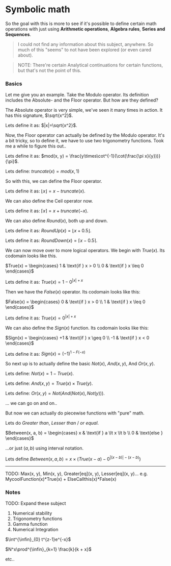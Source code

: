 # Symbolic math

So the goal with this is more to see if it's possible to define certain math operations with just using **Arithmetic operations**, **Algebra rules**, **Series and Sequences**.


> I could not find any information about this subject, anywhere. 
> So much of this "seems" to not have been explored (or even cared about).


> NOTE: There're certain Analytical continuations for certain functions, but that's not the point of this.


### Basics
Let me give you an example. Take the Modulo operator. Its definition includes the Absolute- and the Floor operator. But how are they defined?

The Absolute operator is very simple, we've seen it many times in action. It has this signature, $\sqrt{x^2}$.

Lets define it as: $|x|=\sqrt{x^2}$.

Now, the Floor operator can actually be defined by the Modulo operator. It's a bit tricky, so to define it, we have to use two trigonometry functions. Took me a while to figure this out..

Lets define it as: $mod(x, y) = \frac{y\times\cot^{-1}(\cot(\frac{\pi x}{y}))}{\pi}$.

Lets define: $truncate(x) = mod(x, 1)$

So with this, we can define the Floor operator.

Lets define it as: $\lfloor x \rfloor = x - truncate(x)$.

We can also define the Ceil operator now.

Lets define it as: $\lceil x \rceil = x + truncate(-x)$.

We can also define $Round(x)$, both up and down.

Lets define it as: $RoundUp(x) = \lfloor x + 0.5 \rfloor$.

Lets define it as: $RoundDown(x) = \lceil x - 0.5 \rceil$.


We can now move over to more logical operators. We begin with $True(x)$. Its codomain looks like this.

$True(x) = 
\begin{cases} 
1 & \text{if } x > 0 \\
0 & \text{if } x \leq   0
\end{cases}$

Lets define it as: $True(x) = 1 - 0^{|x|+x}$

Then we have the $False(x)$ operator. Its codomain looks like this:

$False(x) = 
\begin{cases} 
0 & \text{if } x > 0 \\
1 & \text{if } x \leq   0
\end{cases}$

Lets define it as: $True(x) = 0^{|x|+x}$

We can also define the $Sign(x)$ function. Its codomain looks like this:

$Sign(x) = 
\begin{cases} 
+1 & \text{if } x \geq   0 \\
-1 & \text{if } x < 0 
\end{cases}$

Lets define it as: $Sign(x) = (-1)^{1 - F(-x)}$


So next up is to actually define the basic $Not(x)$, $And(x, y)$, And $Or(x, y)$.

Lets define: $Not(x) = 1 - True(x)$.

Lets define: $And(x, y) = True(x) \times True(y)$.

Lets define: $Or(x, y) = Not(And(Not(x), Not(y)))$.

... we can go on and on..


But now we can actually do piecewise functions with "pure" math.

Lets do *Greater than*, *Lesser than* / *or equal*.

$Between(x, a, b) = 
\begin{cases} 
x & \text{if } a \lt x \lt b \\
0 & \text{else }
\end{cases}$

...or just $(a, b)$ using interval notation.

Lets define $Between(x, a, b)=x \times (True(x-a)-0^{|(x - b)|-(x-b)})$


----------------------

TODO:
Max(x, y), Min(x, y), Greater[eq](x, y), Lesser[eq](x, y)...
e.g. MycoolFunction(x)*True(x) + ElseCallthis(x)*False(x)





### Notes

TODO: Expand these subject
1. Numerical stability
2. Trigonometry functions
3. Gamma function
4. Numerical Integration



$\int^{\infin}_{0} t^{z-1}e^{-x}$

$N^x\prod^{\infin}_{k=1} \frac{k}{k + x}$

etc..



